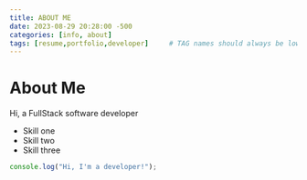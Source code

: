 ```yaml
---
title: ABOUT ME
date: 2023-08-29 20:28:00 -500
categories: [info, about]
tags: [resume,portfolio,developer]     # TAG names should always be lowercase
---
```


# About Me

Hi, a FullStack software developer
* Skill one
* Skill two
* Skill three

```javascript
console.log("Hi, I'm a developer!");
```